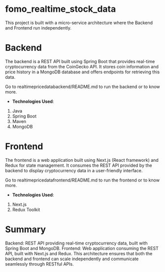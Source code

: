 # fomo_realtime_stock_data

This project is built with a micro-service architecture where the Backend and Frontend run independently.

# Backend

The backend is a REST API built using Spring Boot that provides real-time cryptocurrency data from the CoinGecko API. It stores coin information and price history in a MongoDB database and offers endpoints for retrieving this data.

Go to realtimepricedatabackend/README.md to run the backend or to know more.

- **Technologies Used**:

1.  Java
2.  Spring Boot
3.  Maven
4.  MongoDB

# Frontend

The frontend is a web application built using Next.js (React framework) and Redux for state management. It consumes the REST API provided by the backend to display cryptocurrency data in a user-friendly interface.

Go to realtimepricedatafrontend/README.md to run the frontend or to know more.

- **Technologies Used**:

1. Next.js
2. Redux Toolkit

# Summary

Backend: REST API providing real-time cryptocurrency data, built with Spring Boot and MongoDB.
Frontend: Web application consuming the REST API, built with Next.js and Redux.
This architecture ensures that both the backend and frontend can scale independently and communicate seamlessly through RESTful APIs.
